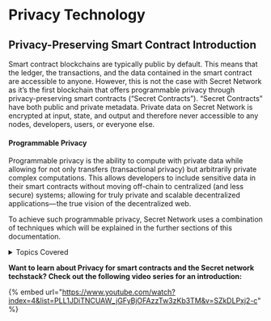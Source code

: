 # Privacy Technology

## Privacy-Preserving Smart Contract Introduction

Smart contract blockchains are typically public by default. This means that the ledger, the transactions, and the data contained in the smart contract are accessible to anyone. However, this is not the case with Secret Network as it’s the first blockchain that offers programmable privacy through privacy-preserving smart contracts (“Secret Contracts”). “Secret Contracts” have both public and private metadata. Private data on Secret Network is encrypted at input, state, and output and therefore never accessible to any nodes, developers, users, or everyone else.&#x20;

#### Programmable Privacy

Programmable privacy is the ability to compute with private data while allowing for not only transfers (transactional privacy) but arbitrarily private complex computations. This allows developers to include sensitive data in their smart contracts without moving off-chain to centralized (and less secure) systems; allowing for truly private and scalable decentralized applications— the true vision of the decentralized web.

To achieve such programmable privacy, Secret Network uses a combination of techniques which will be explained in the further sections of this documentation.

<details>

<summary>Topics Covered</summary>

[Steps Of A Private Transactions](../detailed-steps-of-a-private-transaction.md)

[Private Computation & Consensus Flow](private-computation-and-consensus-flow/)

[Encryption - Key Management](encryption-key-management/)&#x20;

[Trusted Execution Environments (TEE) - Intel SGX](intel-sgx/)

[Access Control](access-control/)&#x20;

[Plans Beyond SGX](plans-beyond-sgx.md)

[Theoretical Attacks](theoretical-attacks.md)

</details>

**Want to learn about Privacy for smart contracts and the Secret network techstack? Check out the following video series for an introduction:**

{% embed url="https://www.youtube.com/watch?index=4&list=PLL1JDiTNCUAW_jGFyBjOFAzzTw3zKb3TM&v=SZkDLPxj2-c" %}
